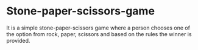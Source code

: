 # Stone-paper-scissors-game
It is a simple stone-paper-scissors game where a person chooses one of the option from rock, paper, scissors and based on the rules the winner is provided.